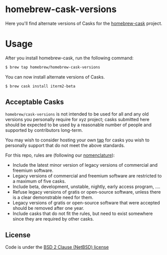 # homebrew-cask-versions

Here you'll find alternate versions of Casks for the [homebrew-cask](https://github.com/Homebrew/homebrew-cask)
project.

# Usage

After you install homebrew-cask, run the following command:

```sh
$ brew tap homebrew/homebrew-cask-versions
```

You can now install alternate versions of Casks.

```sh
$ brew cask install iterm2-beta
```

## Acceptable Casks

`homebrew/cask-versions` is not intended to be used for all and any old versions you personally require for xyz project; casks submitted here should be expected to be used by a reasonable number of people and supported by contributors long-term.

You may wish to consider hosting your own [tap](https://github.com/Homebrew/brew/blob/master/docs/How-to-Create-and-Maintain-a-Tap.md) for casks you wish to personally support that do not meet the above standards.

For this repo, rules are (following our [nomenclature](https://github.com/Homebrew/homebrew-cask/blob/master/doc/development/adding_a_cask.md#finding-a-home-for-your-cask)):

+ Include the latest minor version of legacy versions of commercial and freemium software.
+ Legacy versions of commercial and freemium software are restricted to a maximum of five casks.
+ Include beta, development, unstable, nightly, early access program, ….
+ Refuse legacy versions of gratis or open-source software, unless there is a clear demonstrable need for them.
+ Legacy versions of gratis or open-source software that were accepted should be removed after one year.
+ Include casks that do not fit the rules, but need to exist somewhere since they are required by other casks.

## License
Code is under the [BSD 2 Clause (NetBSD) license](https://github.com/Homebrew/homebrew-cask-versions/blob/master/LICENSE)
